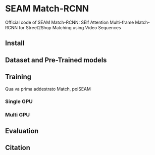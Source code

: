 # SEAM Match-RCNN
Official code of SEAM Match-RCNN: SElf Attention Multi-frame Match-RCNN for Street2Shop Matching using Video Sequences


## Install

## Dataset and Pre-Trained models

## Training

Qua va prima addestrato Match, poiSEAM
### Single GPU


### Multi GPU

## Evaluation

## Citation